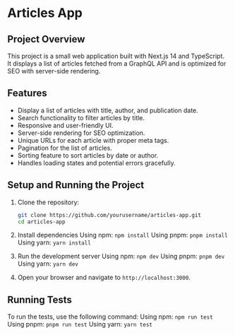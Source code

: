 # Articles App

## Project Overview

This project is a small web application built with Next.js 14 and TypeScript. It displays a list of articles fetched from a GraphQL API and is optimized for SEO with server-side rendering.

## Features

- Display a list of articles with title, author, and publication date.
- Search functionality to filter articles by title.
- Responsive and user-friendly UI.
- Server-side rendering for SEO optimization.
- Unique URLs for each article with proper meta tags.
- Pagination for the list of articles.
- Sorting feature to sort articles by date or author.
- Handles loading states and potential errors gracefully.

## Setup and Running the Project

1. Clone the repository:

   ```bash
   git clone https://github.com/yourusername/articles-app.git
   cd articles-app

   ```

2. Install dependencies
   Using npm:
   `npm install`
   Using pnpm:
   `pnpm install`
   Using yarn:
   `yarn install`

4. Run the development server
   Using npm:
   `npm dev`
   Using pnpm:
   `pnpm dev`
   Using yarn:
   `yarn dev`

5. Open your browser and navigate to `http://localhost:3000`.

## Running Tests
   To run the tests, use the following command:
   Using npm:
   `npm run test`
   Using pnpm:
   `pnpm run test`
   Using yarn:
   `yarn test`
